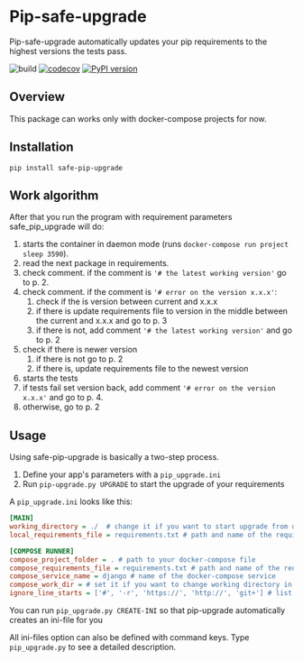Pip-safe-upgrade
==================

Pip-safe-upgrade automatically updates your pip requirements to the highest versions the tests pass.

![build](https://github.com/VVyacheslav/safe-pip-upgrade/workflows/build/badge.svg?branch=master)
[![codecov](https://codecov.io/gh/VVyacheslav/safe-pip-upgrade/branch/master/graph/badge.svg)](https://codecov.io/gh/VVyacheslav/safe-pip-upgrade)
[![PyPI version](https://badge.fury.io/py/safe-pip-upgrade.svg)](https://badge.fury.io/py/safe-pip-upgrade)

Overview
--------

This package can works only with docker-compose projects for now. 

Installation
------------

```shell script
pip install safe-pip-upgrade
```

Work algorithm
----------------------

After that you run the program with requirement parameters safe_pip_upgrade will do:

1. starts the container in daemon mode (runs `docker-compose run project sleep 3590`).
1. read the next package in requirements.
1. check comment. if the comment is `'# the latest working version'` go to p. 2.
1. check comment. if the comment is `'# error on the version x.x.x'`:
    1. check if the is version between current and x.x.x
    2. if there is update requirements file to version in the middle between the current and x.x.x and go to p. 3
    1. if there is not, add comment `'# the latest working version'` and go to p. 2
1. check if there is newer version
    1. if there is not go to p. 2
    1. if there is, update requirements file to the newest version
1. starts the tests
1. if tests fail set version back, add comment `'# error on the version x.x.x'` and go to p. 4.
1. otherwise, go to p. 2

Usage
-----

Using safe-pip-upgrade is basically a two-step process.

1. Define your app's parameters with a `pip_upgrade.ini`
2. Run ```pip-upgrade.py UPGRADE``` to start the upgrade of your requirements 

A `pip_upgrade.ini` looks like this:

```ini
[MAIN]
working_directory = ./  # change it if you want to start upgrade from other directory.
local_requirements_file = requirements.txt # path and name of the requirements file relative to the working directory

[COMPOSE RUNNER]
compose_project_folder = . # path to your docker-compose file
compose_requirements_file = requirements.txt # path and name of the requirements file in docker container relative to CWD in your Dockerfile 
compose_service_name = django # name of the docker-compose service
compose_work_dir = # set it if you want to change working directory in container 
ignore_line_starts = ['#', '-r', 'https://', 'http://', 'git+'] # list of the line beginnings you want to ignore 
```

You can run ```pip_upgrade.py CREATE-INI``` so that pip-upgrade automatically creates an ini-file for you 

All ini-files option can also be defined with command keys. Type ```pip_upgrade.py``` to see a detailed description.
